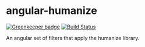 # angular-humanize

[![Greenkeeper badge](https://badges.greenkeeper.io/ezzygemini/angular-humanize.svg)](https://greenkeeper.io/)
[![Build Status](https://travis-ci.org/ezzygemini/angular-humanize.svg?branch=master)](https://travis-ci.org/ezzygemini/angular-humanize)

An angular set of filters that apply the humanize library.
